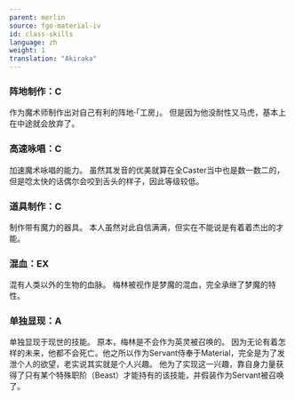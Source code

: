 ```yaml
---
parent: merlin
source: fgo-material-iv
id: class-skills
language: zh
weight: 1
translation: "Akiraka"
---
```


### 阵地制作：C

作为魔术师制作出对自己有利的阵地·「工房」。
但是因为他没耐性又马虎，基本上在中途就会放弃了。

### 高速咏唱：C

加速魔术咏唱的能力。
虽然其发音的优美就算在全Caster当中也是数一数二的，但是唸太快的话偶尔会咬到舌头的样子，因此等级较低。

### 道具制作：C

制作带有魔力的器具。
本人虽然对此自信满满，但实在不能说是有着着杰出的才能。

### 混血：EX

混有人类以外的生物的血脉。
梅林被视作是梦魔的混血，完全承继了梦魔的特性。

### 单独显现：A

单独显现于现世的技能。
原本，梅林是不会作为英灵被召唤的。
因为无论有着怎样的未来，他都不会死亡。他之所以作为Servant侍奉于Material，完全是为了发泄个人的欲望，老实说其实就是个人兴趣。
他为了实现这一兴趣，靠自身力量获得了只有某个特殊职阶（Beast）才能持有的该技能，并假装作为Servant被召唤了。
